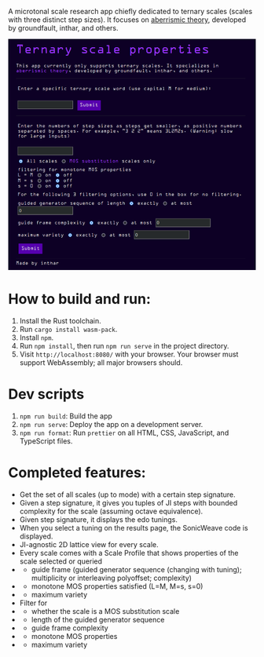 A microtonal scale research app chiefly dedicated to ternary scales (scales with three distinct step sizes). It focuses on [aberrismic theory](https://en.xen.wiki/w/Aberrismic_theory), developed by groundfault, inthar, and others.

![Front page screenshot](https://raw.githubusercontent.com/inthar-raven/ternary/main/static/images/front.png)

# How to build and run:

1. Install the Rust toolchain.
1. Run `cargo install wasm-pack`.
1. Install `npm`.
1. Run `npm install`, then run `npm run serve` in the project directory.
1. Visit `http://localhost:8080/` with your browser. Your browser must support WebAssembly; all major browsers should.

# Dev scripts
1. `npm run build`: Build the app
2. `npm run serve`: Deploy the app on a development server.
3. `npm run format`: Run `prettier` on all HTML, CSS, JavaScript, and TypeScript files.

# Completed features:

- Get the set of all scales (up to mode) with a certain step signature.
- Given a step signature, it gives you tuples of JI steps with bounded complexity for the scale (assuming octave equivalence).
- Given step signature, it displays the edo tunings.
- When you select a tuning on the results page, the SonicWeave code is displayed.
- JI-agnostic 2D lattice view for every scale.
- Every scale comes with a Scale Profile that shows properties of the scale selected or queried
- - guide frame (guided generator sequence (changing with tuning); multiplicity or interleaving polyoffset; complexity)
- - monotone MOS properties satisfied (L=M, M=s, s=0)
- - maximum variety
- Filter for
- - whether the scale is a MOS substitution scale
- - length of the guided generator sequence
- - guide frame complexity
- - monotone MOS properties
- - maximum variety
